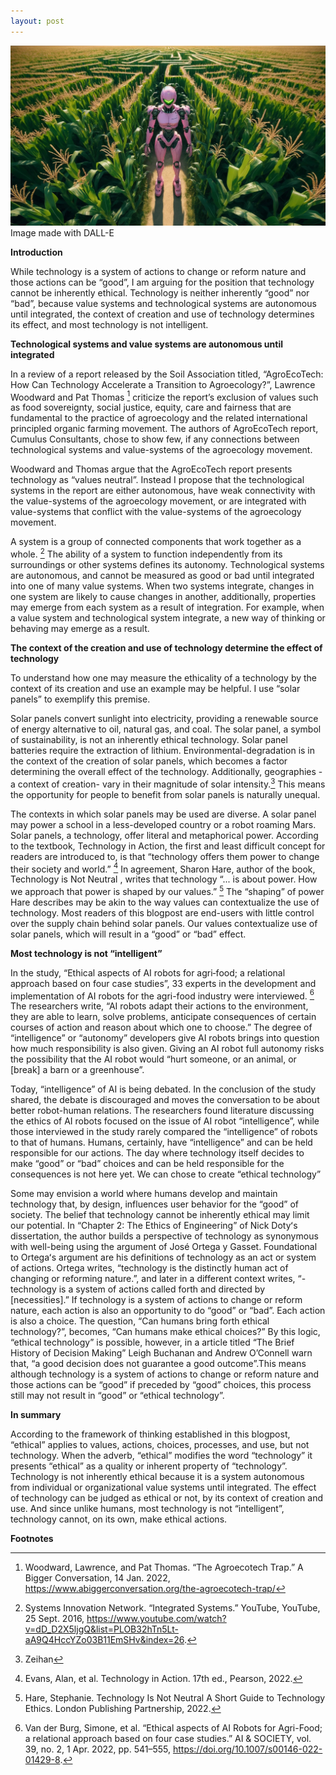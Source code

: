 ```yaml
---
layout: post
---
```


![alt text](/assets/pinkrobotincornmaze.jpg)
Image made with DALL-E

**Introduction**

While technology is a system of actions to change or reform nature and those actions can be “good”, I am arguing for the position that technology cannot be inherently ethical. Technology is neither inherently “good” nor “bad”, because value systems and technological systems are autonomous until integrated, the context of creation and use of technology determines its effect, and most  technology is not intelligent. 

**Technological systems and value systems are autonomous until integrated**

In a review of a report released by the Soil Association titled, “AgroEcoTech: How Can Technology Accelerate a Transition to Agroecology?”, Lawrence Woodward and Pat Thomas [^1] criticize the report’s exclusion of values such as food sovereignty, social justice, equity, care and fairness that are fundamental to the practice of agroecology and the related international principled organic farming movement. The authors of AgroEcoTech report, Cumulus Consultants, chose to show few, if any connections between technological systems and value-systems of the agroecology movement. 

Woodward and Thomas argue that the AgroEcoTech report presents technology as “values neutral”. Instead I propose that the technological systems in the report are either autonomous, have weak connectivity with the value-systems of the agroecology movement, or are integrated with value-systems that conflict with the value-systems of the agroecology movement. 

A system is a group of connected components that work together as a whole. [^2] The ability of a system to function independently from its surroundings or other systems defines its autonomy. Technological systems are autonomous, and cannot be measured as good or bad until integrated into one of many value systems. When two systems integrate, changes in one system are likely to cause changes in another, additionally, properties may emerge from each system as a result of integration. For example, when a value system and technological system integrate, a new way of thinking or behaving may emerge as a result.  

**The context of the creation and use of technology determine the effect of technology**

To understand how one may measure the ethicality of a technology by the context of its creation and use an example may be helpful. I use “solar panels” to exemplify this premise. 

Solar panels convert sunlight into electricity, providing a renewable source of energy alternative to oil, natural gas, and coal. The solar panel, a symbol of sustainability, is not an inherently ethical technology. Solar panel batteries require the extraction of lithium. Environmental-degradation is in the context of the creation of solar panels, which becomes a factor  determining the overall effect of the technology. Additionally, geographies -a context of creation- vary in their magnitude of solar intensity.[^3] This means the opportunity for people to benefit from solar panels is naturally unequal.

The contexts in which solar panels may be used are diverse. A solar panel may power a school in a less-developed country or a robot roaming Mars. Solar panels, a technology, offer literal and metaphorical power. According to the textbook, Technology in Action, the first and least difficult concept for readers are introduced to, is that “technology offers them power to change their society and world.” [^4] In agreement, Sharon Hare, author of the book, Technology is Not Neutral , writes that technology “... is about power. How we approach that power is shaped by our values.” [^5] The “shaping” of power Hare describes may be akin to the way values can contextualize the use of technology. Most readers of this blogpost are end-users with little control over the supply chain behind solar panels. Our values contextualize use of solar panels, which will result in a “good” or “bad” effect.

**Most technology is not “intelligent”**

In the study, “Ethical aspects of AI robots for agri‑food; a relational approach based on four case studies”, 33 experts in the development and implementation of AI robots for the agri-food industry were interviewed. [^6] The researchers write, “AI robots adapt their actions to the environment, they are able to learn, solve problems, anticipate consequences of certain courses of action and reason about which one to choose.” The degree of “intelligence” or “autonomy” developers give AI robots brings into question how much responsibility is also given. Giving an AI robot full autonomy risks the possibility that the AI robot would “hurt someone, or an animal, or [break] a barn or a greenhouse”. 

Today, “intelligence” of AI is being debated. In the conclusion of the study shared, the debate is discouraged and moves the conversation to be about better robot-human relations.  The researchers found literature discussing the ethics of AI robots focused on the issue of AI robot “intelligence”, while those interviewed in the study rarely compared the “intelligence” of robots to that of humans. Humans, certainly, have “intelligence” and can be held responsible for our actions. The day where technology itself decides to make “good” or “bad” choices and can be held responsible for the consequences is not here yet.
We can chose to create “ethical technology”

Some may envision a world where humans develop and maintain technology that, by design, influences user behavior for the “good” of society. The belief that technology cannot be inherently ethical may limit our potential. In “Chapter 2: The Ethics of Engineering” of Nick Dotyʻs dissertation, the author builds a perspective of technology as synonymous with well-being using the argument of José Ortega y Gasset. Foundational to Ortegaʻs argument are his definitions of technology as an act or system of actions. Ortega writes, “technology is the distinctly human act of changing or reforming nature.”, and later in a different context writes, “- technology is a system of actions called forth and directed by [necessities].” If technology is a system of actions to change or reform nature, each action is also an opportunity to do “good” or “bad”. Each action is also a choice. The question, “Can humans bring forth ethical technology?”, becomes, “Can humans make ethical choices?” By this logic, “ethical technology” is possible, however, in a article titled “The Brief History of Decision Making” Leigh Buchanan and Andrew O’Connell warn that, “a good decision does not guarantee a good outcome”.This means although technology is a system of actions to change or reform nature and those actions can be “good” if preceded by “good” choices, this process still may not result in “good” or “ethical technology”.

**In summary**

According to the framework of thinking established in this blogpost, “ethical” applies to values, actions, choices, processes, and use, but not technology. When the adverb, “ethical” modifies the word “technology” it presents “ethical” as a quality or inherent property of “technology”. Technology is not inherently ethical because it is a system autonomous from individual or organizational value systems until integrated. The effect of technology can be judged as ethical or not, by its context of creation and use. And since unlike humans, most technology is not “intelligent”, technology cannot, on its own, make ethical actions. 

**Footnotes**

[^1]: Woodward, Lawrence, and Pat Thomas. “The Agroecotech Trap.” A Bigger Conversation, 14 Jan. 2022, https://www.abiggerconversation.org/the-agroecotech-trap/
[^2]: Systems Innovation Network. “Integrated Systems.” YouTube, YouTube, 25 Sept. 2016, https://www.youtube.com/watch?v=dD_D2X5ljgQ&list=PLOB32hTn5Lt-aA9Q4HccYZo03B11EmSHv&index=26. 
[^3]: Zeihan
[^4]: Evans, Alan, et al. Technology in Action. 17th ed., Pearson, 2022.
[^5]: Hare, Stephanie. Technology Is Not Neutral A Short Guide to Technology Ethics. London Publishing Partnership, 2022. 
[^6]: Van der Burg, Simone, et al. “Ethical aspects of AI Robots for Agri-Food; a relational approach based on four case studies.” AI &amp; SOCIETY, vol. 39, no. 2, 1 Apr. 2022, pp. 541–555, https://doi.org/10.1007/s00146-022-01429-8. 

